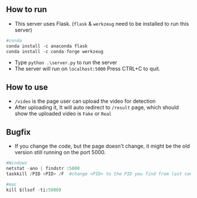 ## How to run

* This server uses Flask. (`flask` & `werkzeug` need to be installed to run this server)

```python
#conda
conda install -c anaconda flask
conda install -c conda-forge werkzeug
```

* Type `python .\server.py` to run the server
* The server will run on `localhost:5000`  Press CTRL+C to quit.



## How to use

* `/video` is the page user can upload the video for detection
* After uploading it, It will auto redirect to `/result` page, which should show the uploaded video is `Fake` or `Real`



## Bugfix

* If you change the code, but the page doesn't change, it might be the old version still running on the port 5000.

```python
#Windows
netstat -ano | findstr :5000
taskkill /PID <PID> /F  #change <PID> to the PID you find from last command

#mac
kill $(lsof -ti:5000)
```

